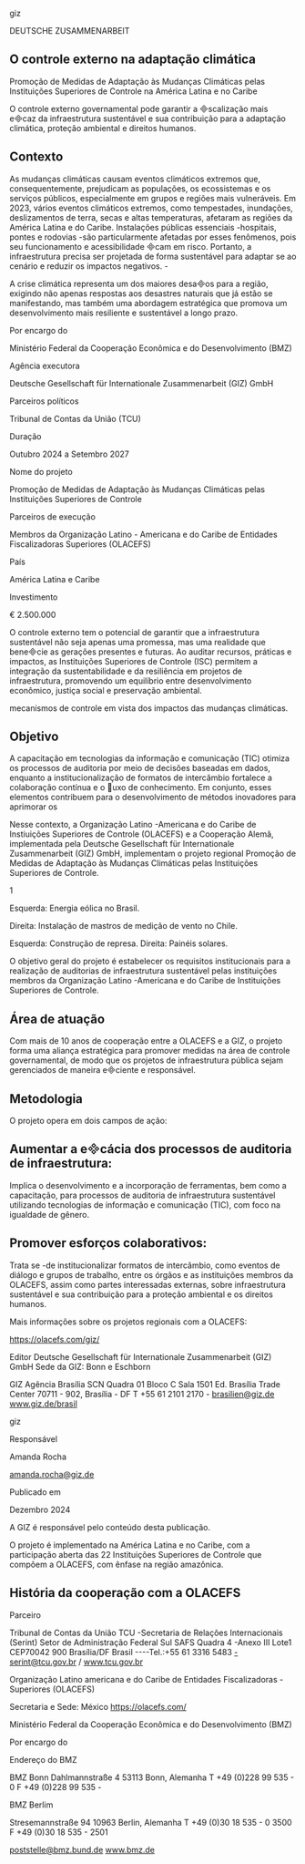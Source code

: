 <!-- image -->

<!-- image -->

giz

<!-- image -->

DEUTSCHE ZUSAMMENARBEIT

## O controle externo na adaptação climática

Promoção de Medidas de Adaptação às Mudanças Climáticas pelas Instituições Superiores de Controle na América Latina e no Caribe

O controle externo governamental pode garantir a scalização mais ecaz da infraestrutura sustentável e sua contribuição para a adaptação climática, proteção ambiental e direitos humanos.

## Contexto

As mudanças climáticas causam eventos climáticos extremos que, consequentemente,  prejudicam  as  populações,  os  ecossistemas  e os  serviços  públicos,  especialmente  em  grupos  e  regiões  mais vulneráveis.  Em  2023,  vários  eventos  climáticos  extremos,  como tempestades,  inundações,  deslizamentos  de  terra,  secas  e  altas temperaturas, afetaram as regiões da América Latina e do Caribe. Instalações públicas essenciais -hospitais, pontes e rodovias -são particularmente afetadas por esses fenômenos, pois seu funcionamento e acessibilidade cam  em risco. Portanto, a infraestrutura  precisa  ser  projetada  de  forma  sustentável  para adaptar se ao cenário e reduzir os impactos negativos. -

A crise climática representa um dos maiores desaos para a região, exigindo não apenas respostas aos desastres naturais que já estão se  manifestando,  mas  também  uma  abordagem  estratégica  que promova um desenvolvimento mais resiliente e sustentável a longo prazo.

Por encargo do

Ministério Federal da Cooperação Econômica e do Desenvolvimento (BMZ)

Agência executora

Deutsche Gesellschaft für Internationale Zusammenarbeit (GIZ) GmbH

Parceiros políticos

Tribunal de Contas da União (TCU)

Duração

Outubro 2024 a Setembro 2027

Nome do projeto

Promoção de Medidas de Adaptação às Mudanças Climáticas pelas Instituições Superiores de Controle

Parceiros de execução

Membros da Organização Latino - Americana e do Caribe de Entidades Fiscalizadoras Superiores (OLACEFS)

País

América Latina e Caribe

Investimento

€ 2.500.000

O controle externo tem o potencial de garantir que a infraestrutura sustentável não seja apenas uma promessa, mas uma realidade que benecie  as  gerações  presentes  e  futuras.  Ao  auditar  recursos, práticas  e  impactos,  as  Instituições  Superiores  de  Controle  (ISC) permitem  a  integração  da  sustentabilidade  e  da  resiliência  em projetos de infraestrutura, promovendo um equilíbrio entre desenvolvimento econômico, justiça social e preservação ambiental.

mecanismos  de  controle  em  vista  dos  impactos  das  mudanças climáticas.

## Objetivo

A capacitação em tecnologias da informação e comunicação (TIC) otimiza  os  processos  de  auditoria  por  meio  de  decisões  baseadas em dados, enquanto a institucionalização de formatos de intercâmbio fortalece a colaboração contínua e o uxo de conhecimento.  Em  conjunto,  esses  elementos  contribuem  para  o desenvolvimento de métodos inovadores para aprimorar os

<!-- image -->

Nesse  contexto,  a  Organização  Latino -Americana  e  do  Caribe  de Instiuições  Superiores  de  Controle  (OLACEFS)  e  a  Cooperação Alemã, implementada pela Deutsche Gesellschaft für Internationale Zusammenarbeit  (GIZ) GmbH,  implementam  o projeto regional Promoção de Medidas de Adaptação às Mudanças Climáticas pelas Instituições Superiores de Controle.

<!-- image -->

1

Esquerda: Energia eólica no Brasil.

Direita: Instalação de mastros de medição de vento no Chile.

Esquerda: Construção de represa. Direita: Painéis solares.

<!-- image -->

O objetivo geral do projeto é estabelecer os requisitos institucionais  para  a  realização  de  auditorias  de  infraestrutura sustentável  pelas  instituições  membros  da  Organização  Latino -Americana e do Caribe de Instituições Superiores de Controle.

<!-- image -->

## Área de atuação

Com mais de 10 anos de cooperação entre a OLACEFS e a GIZ, o projeto forma uma aliança estratégica para promover medidas na área  de  controle  governamental,  de  modo  que  os  projetos  de infraestrutura  pública  sejam  gerenciados  de  maneira  eciente  e responsável.

## Metodologia

O projeto opera em dois campos de ação:

## Aumentar a ecácia dos processos de auditoria de infraestrutura:

Implica o desenvolvimento e a incorporação de ferramentas, bem como a capacitação, para processos de auditoria de infraestrutura sustentável  utilizando  tecnologias  de  informação  e  comunicação (TIC), com foco na igualdade de gênero.

## Promover esforços colaborativos:

Trata se -de institucionalizar formatos de intercâmbio, como eventos  de  diálogo  e  grupos  de  trabalho,  entre  os  órgãos  e  as instituições membros da OLACEFS, assim como partes interessadas externas, sobre infraestrutura sustentável e sua contribuição para a proteção ambiental e os direitos humanos.

<!-- image -->

Mais informações sobre os projetos regionais com a OLACEFS:

https://olacefs.com/giz/

Editor Deutsche Gesellschaft für Internationale Zusammenarbeit (GIZ) GmbH Sede da GIZ: Bonn e Eschborn

GIZ Agência Brasília SCN Quadra 01 Bloco C Sala 1501 Ed. Brasília Trade Center 70711 - 902, Brasília - DF T +55 61 2101 2170 - brasilien@giz.de www.giz.de/brasil

giz

Responsável

Amanda Rocha

amanda.rocha@giz.de

Publicado em

Dezembro 2024

A GIZ é responsável pelo conteúdo desta publicação.

<!-- image -->

O projeto é implementado na América Latina e no Caribe, com a participação aberta das 22 Instituições Superiores de Controle que compõem a OLACEFS, com ênfase na região amazônica.

## História da cooperação com a OLACEFS

<!-- image -->

Parceiro

Tribunal de Contas da União  TCU -Secretaria de Relações Internacionais (Serint) Setor de Administração Federal Sul SAFS Quadra 4 -Anexo III   Lote1   CEP70042 900 Brasília/DF Brasil ----Tel.:+55 61 3316 5483 -serint@tcu.gov.br / www.tcu.gov.br

Organização Latino americana e do Caribe de Entidades Fiscalizadoras -Superiores (OLACEFS)

Secretaria e Sede: México https://olacefs.com/

Ministério Federal da Cooperação Econômica e do Desenvolvimento (BMZ)

Por encargo do

Endereço do BMZ

BMZ Bonn Dahlmannstraße 4 53113 Bonn, Alemanha T +49 (0)228 99 535 - 0 F +49 (0)228 99 535 -

BMZ Berlim

Stresemannstraße 94 10963 Berlin, Alemanha T +49 (0)30 18 535 - 0 3500       F +49 (0)30 18 535 - 2501

poststelle@bmz.bund.de         www.bmz.de